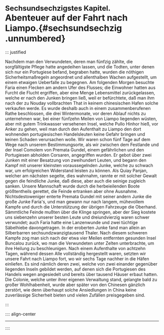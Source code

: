 # <small>Sechsundsechzigstes Kapitel.</small><br />Abenteuer auf der Fahrt nach Liampo.{#sechsundsechzig .unnumbered}

::: justified


Nachdem man den Verwundeten, deren man fünfzig zählte, die sorgfältigste Pflege
hatte angedeihen lassen, und die Todten, unter denen sich nur ein Portugiese
befand, begraben hatte, wurden die nöthigen Sicherheitsmaßregeln angeordnet und
allenthalben Wachen aufgestellt, um einem etwaigen Ueberfalle zu begegnen. Am
folgenden Morgen besuchte Faria einen Flecken am andern Ufer des Flusses; die
Einwohner hatten aus Furcht die Flucht ergriffen, aber eine Menge Lebensmittel
zurückgelassen, welche er nach den Junken bringen ließ, weil er befürchtete, daß
man ihm nach der zu Nouday vollbrachten That in keinem chinesischen Hafen solche
verkaufen werde. Es wurde deshalb auch in einem zusammenberufenen Rathe
beschlossen, die drei Wintermonate, vor deren Ablauf nichts zu unternehmen war,
bei einer fünfzehn Meilen von Liampo liegenden wüsten, aber mit gutem
Trinkwasser versehenen Insel, welche Pullo Hinhor hieß, vor Anker zu gehen, weil
man durch den Aufenthalt zu Liampo den dort wohnenden portugiesischen
Handelsleuten keine Gefahr bringen und keinen Schaden verursachen wolle. Wir
waren schon fünf Tage auf dem Wege nach unserem Bestimmungsorte, als wir
zwischen dem Festlande und der Insel Comolem von Premata Gundel, einem
gefährlichen und den Portugiesen abholden Corsaren, angegriffen wurden. Er gebot
über zwei Junken mit einer Besatzung von zweihundert Leuten, und begann den
Kampf mit unserer kleinsten voraussegelnden Junke, welche zu schwach war, um
erfolgreichen Widerstand leisten zu können. Als Quiay Panjan, welcher am
nächsten segelte, dies wahrnahm, rannte er mit solcher Gewalt gegen die
feindliche Junke, daß diese, aber auch die seinige zugleich sanken. Unsere
Mannschaft wurde durch die herbeieilenden Boote größtentheils gerettet, die
Feinde ertranken aber ohne Ausnahme. Nichtsdestoweniger enterte Premata Gundel
mit seiner andern Junke die große Junke Faria's, und man gewann nur nach langem,
mühevollem Kampfe und durch die Unterstützung der übrigen Fahrzeuge die
Oberhand. Sämmtliche Feinde mußten über die Klinge springen, aber der Sieg
kostete uns siebenzehn unserer besten Leute und dreiundvierzig waren schwer
verwundet; auch Faria hatte eine Lanzenwunde und zwei tüchtige Säbelhiebe
davongetragen. In der eroberten Junke fand man allein an Silberbarren
sechsundzwanzigtausend Thaler. Nach diesem schweren Kampfe zog man sich nach der
etwa vier Meilen entfernten gesunden Insel Buncalou zurück, wo man die
Verwundeten unter Zelten unterbrachte, um ihre Heilung zu beschleunigen. Nach
einem Aufenthalte von achtzehn Tagen, während dessen Alle vollständig
hergestellt waren, setzten wir unsere Fahrt nach Liampo fort, wo wir sechs Tage
nachher in die Häfen einliefen. Es sind nämlich deren zwei, welche von zwei
einander gegenüber liegenden Inseln gebildet werden, auf denen sich die
Portugiesen des Handels wegen angesiedelt und bereits über tausend Häuser erbaut
hatten. Die Colonie, welche unter ihrer eigenen Verwaltung stand, gelangte bald
zu großer Wohlhabenheit, wurde aber später von den Chinesen gänzlich zerstört,
wie denn überhaupt solche Ansiedlungen in China keine zuverlässige Sicherheit
bieten und vielen Zufällen preisgegeben sind.

:::


:::: align-center
****
::::
